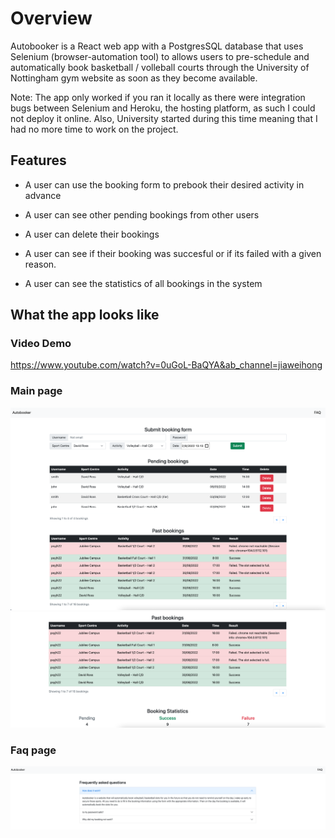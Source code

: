 # Overview

Autobooker is a React web app with a PostgresSQL database that uses Selenium (browser-automation tool) to allows users to pre-schedule and automatically book basketball / volleball courts through the University of Nottingham gym website as soon as they become available. 

Note: The app only worked if you ran it locally as there were integration bugs between Selenium and Heroku, the hosting platform, as such I could not deploy it online. Also, University started during this time meaning that I had no more time to work on the project.

## Features

- A user can use the booking form to prebook their desired activity in advance

- A user can see other pending bookings from other users

- A user can delete their bookings

- A user can see if their booking was succesful or if its failed with a given reason.

- A user can see the statistics of all bookings in the system

## What the app looks like

### Video Demo
https://www.youtube.com/watch?v=0uGoL-BaQYA&ab_channel=jiaweihong

### Main page

![main page 1](/screenshots/MainPage1.png)
![main page 2](/screenshots/MainPage2.png)

### Faq page

![faq page](/screenshots/FaqPage.png)
